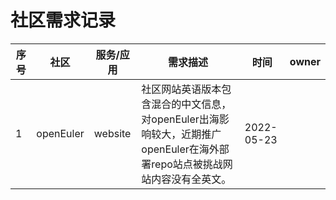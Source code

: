  # 社区需求记录
 
|序号|社区|服务/应用|需求描述|时间|owner|
|--|--|--|--|--|--|
| 1 |openEuler | website| 社区网站英语版本包含混合的中文信息，对openEuler出海影响较大，近期推广openEuler在海外部署repo站点被挑战网站内容没有全英文。 |2022-05-23|

